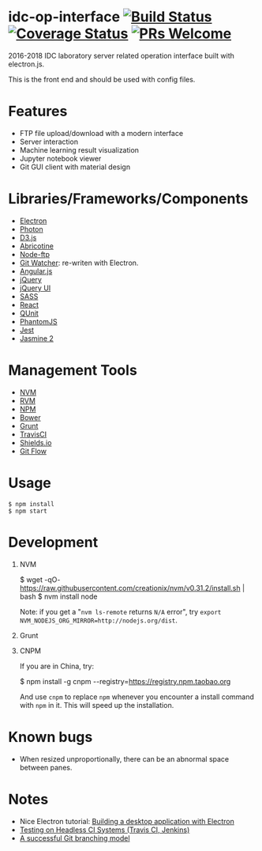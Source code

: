 # idc-op-interface [![Build Status](https://img.shields.io/travis/HustLion/idc-op-interface.svg?branch=master?style=plastic)](https://travis-ci.org/HustLion/idc-op-interface) [![Coverage Status](https://coveralls.io/repos/github/HustLion/idc-op-interface/badge.svg?branch=master)](https://coveralls.io/github/HustLion/idc-op-interface?branch=master) [![PRs Welcome](https://img.shields.io/badge/PRs-welcome-brightgreen.svg)](CONTRIBUTING.md#pull-requests)
2016-2018 IDC laboratory server related operation interface built with electron.js.

This is the front end and should be used with config files.


# Features

- FTP file upload/download with a modern interface
- Server interaction
- Machine learning result visualization
- Jupyter notebook viewer
- Git GUI client with material design


# Libraries/Frameworks/Components

- [Electron](http://electron.atom.io/)
- [Photon](http://photonkit.com/)
- [D3.js]()
- [Abricotine](http://abricotine.brrd.fr/)
- [Node-ftp](https://github.com/mscdex/node-ftp)
- [Git Watcher](https://github.com/demian85/git-watcher): re-writen with Electron.
- [Angular.js]()
- [jQuery]()
- [jQuery UI]()
- [SASS]()
- [React]()
- [QUnit]()
- [PhantomJS](http://phantomjs.org/)
- [Jest](https://facebook.github.io/jest)
- [Jasmine 2](http://jasmine.github.io/2.0/introduction.html)

# Management Tools

- [NVM]()
- [RVM]()
- [NPM]()
- [Bower]()
- [Grunt]()
- [TravisCI]()
- [Shields.io](https://img.shields.io)
- [Git Flow](https://github.com/nvie/gitflow)

# Usage

    $ npm install
    $ npm start

# Development

1. NVM

     $ wget -qO- https://raw.githubusercontent.com/creationix/nvm/v0.31.2/install.sh | bash
     $ nvm install node


   Note: if you get a "`nvm ls-remote` returns `N/A` error", try `export
   NVM_NODEJS_ORG_MIRROR=http://nodejs.org/dist`.

2. Grunt

3. CNPM

   If you are in China, try:

    $ npm install -g cnpm --registry=https://registry.npm.taobao.org

   And use `cnpm` to replace `npm` whenever you encounter a install command with `npm` in it. This will speed up the installation.

# Known bugs

- When resized unproportionally, there can be an abnormal space between panes.

# Notes

- Nice Electron tutorial: [Building a desktop application with Electron](https://medium.com/developers-writing/building-a-desktop-application-with-electron-204203eeb658#.zgb8o8imm)
- [Testing on Headless CI Systems (Travis CI, Jenkins)](http://electron.atom.io/docs/tutorial/testing-on-headless-ci/)
- [A successful Git branching model](http://nvie.com/posts/a-successful-git-branching-model/)

